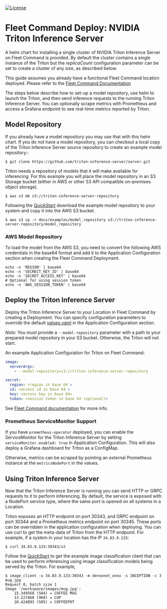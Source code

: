 <!--
# Copyright (c) 2018-2021, NVIDIA CORPORATION. All rights reserved.
#
# Redistribution and use in source and binary forms, with or without
# modification, are permitted provided that the following conditions
# are met:
#  * Redistributions of source code must retain the above copyright
#    notice, this list of conditions and the following disclaimer.
#  * Redistributions in binary form must reproduce the above copyright
#    notice, this list of conditions and the following disclaimer in the
#    documentation and/or other materials provided with the distribution.
#  * Neither the name of NVIDIA CORPORATION nor the names of its
#    contributors may be used to endorse or promote products derived
#    from this software without specific prior written permission.
#
# THIS SOFTWARE IS PROVIDED BY THE COPYRIGHT HOLDERS ``AS IS'' AND ANY
# EXPRESS OR IMPLIED WARRANTIES, INCLUDING, BUT NOT LIMITED TO, THE
# IMPLIED WARRANTIES OF MERCHANTABILITY AND FITNESS FOR A PARTICULAR
# PURPOSE ARE DISCLAIMED.  IN NO EVENT SHALL THE COPYRIGHT OWNER OR
# CONTRIBUTORS BE LIABLE FOR ANY DIRECT, INDIRECT, INCIDENTAL, SPECIAL,
# EXEMPLARY, OR CONSEQUENTIAL DAMAGES (INCLUDING, BUT NOT LIMITED TO,
# PROCUREMENT OF SUBSTITUTE GOODS OR SERVICES; LOSS OF USE, DATA, OR
# PROFITS; OR BUSINESS INTERRUPTION) HOWEVER CAUSED AND ON ANY THEORY
# OF LIABILITY, WHETHER IN CONTRACT, STRICT LIABILITY, OR TORT
# (INCLUDING NEGLIGENCE OR OTHERWISE) ARISING IN ANY WAY OUT OF THE USE
# OF THIS SOFTWARE, EVEN IF ADVISED OF THE POSSIBILITY OF SUCH DAMAGE.
-->

[![License](https://img.shields.io/badge/License-BSD3-lightgrey.svg)](https://opensource.org/licenses/BSD-3-Clause)

# Fleet Command Deploy: NVIDIA Triton Inference Server

A helm chart for installing a single cluster of NVIDIA Triton Inference Server
on Fleet Command is provided. By default the cluster contains a single instance
of the Triton but the *replicaCount* configuration parameter can be set to
create a cluster of any size, as described below.

This guide assumes you already have a functional Fleet Command location
deployed.  Please refer to the [Fleet Command
Documentation](https://docs.nvidia.com/fleet-command/prod_fleet-command/prod_fleet-command/overview.html)

The steps below describe how to set-up a model repository, use helm to launch
the Triton, and then send inference requests to the running Triton Inference
Server. You can optionally scrape metrics with Prometheus and access a Grafana
endpoint to see real-time metrics reported by Triton.

## Model Repository

If you already have a model repository you may use that with this helm chart. If
you do not have a model repository, you can checkout a local copy of the Triton
Inference Server source repository to create an example model repository::

```
$ git clone https://github.com/triton-inference-server/server.git
```

Triton needs a repository of models that it will make available for inferencing.
For this example you will place the model repository in an S3 Storage bucket
(either in AWS or other S3 API compatible on-premises object storage).

```
$ aws s3 mb s3://triton-inference-server-repository
```

Following the [QuickStart](../../docs/quickstart.md) download the example model
repository to your system and copy it into the AWS S3 bucket.

```
$ aws s3 cp -r docs/examples/model_repository s3://triton-inference-server-repository/model_repository
```

### AWS Model Repository

To load the model from the AWS S3, you need to convert the following AWS
credentials in the base64 format and add it to the Application Configuration
section when creating the Fleet Command Deployment.

```
echo -n 'REGION' | base64
echo -n 'SECRECT_KEY_ID' | base64
echo -n 'SECRET_ACCESS_KEY' | base64
# Optional for using session token
echo -n 'AWS_SESSION_TOKEN' | base64
```

## Deploy the Triton Inference Server

Deploy the Triton Inference Server to your Location in Fleet Command by creating
a Deployment.  You can specify configuration parameters to override the default
[values.yaml](values.yaml) in the Application Configuration section.  

*Note:* You _must_ provide a `--model-repository` parameter with a path to your
prepared model repository in your S3 bucket.  Otherwise, the Triton will not
start.

An example Application Configuration for Triton on Fleet Command:
```yaml
image:
  serverArgs:
    - --model-repository=s3://triton-inference-server-repository

secret:
  region: <region in base 64 >
  id: <access id in base 64 >
  key: <access key in base 64>
  token: <session token in base 64 (optional)>
```

See [Fleet Command documentation](https://docs.nvidia.com/fleet-command/prod_fleet-command/prod_fleet-command/ug-deploying-to-the-edge.html)
for more info.

### Prometheus ServiceMonitor Support

If you have `prometheus-operator` deployed, you can enable the ServiceMonitor
for the Triton Inference Server by setting `serviceMonitor.enabled: true` in
Application Configuration.  This will also deploy a Grafana dashboard for Triton
as a ConfigMap.  

Otherwise, metrics can be scraped by pointing an external Prometheus
instance at the `metricsNodePort` in the values.

## Using Triton Inference Server

Now that the Triton Inference Server is running you can send HTTP or GRPC
requests to it to perform inferencing. By default, the service is exposed with a
NodePort service type, where the same port is opened on all systems in a
Location.

Triton exposes an HTTP endpoint on port 30343, and GRPC endpoint on port 30344
and a Prometheus metrics endpoint on port 30345. These ports can be overridden
in the application configuration when deploying.  You can use curl to get the
meta-data of Triton from the HTTP endpoint.  For example, if a system in your
location has the IP `34.83.9.133`:

```
$ curl 34.83.9.133:30343/v2
```

Follow the [QuickStart](../../docs/quickstart.md) to get the example image
classification client that can be used to perform inferencing using image
classification models being served by the Triton. For example,

```
$ image_client -u 34.83.9.133:30343 -m densenet_onnx -s INCEPTION -c 3 mug.jpg
Request 0, batch size 1
Image '/workspace/images/mug.jpg':
    15.349568 (504) = COFFEE MUG
    13.227468 (968) = CUP
    10.424893 (505) = COFFEEPOT
```
